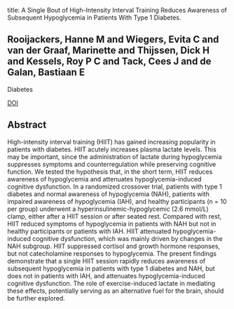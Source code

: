 title: A Single Bout of High-Intensity Interval Training Reduces Awareness of Subsequent Hypoglycemia in Patients With Type 1 Diabetes.

## Rooijackers, Hanne M and Wiegers, Evita C and van der Graaf, Marinette and Thijssen, Dick H and Kessels, Roy P C and Tack, Cees J and de Galan, Bastiaan E
Diabetes

<a href="https://doi.org/10.2337/db16-1535">DOI</a>

## Abstract
High-intensity interval training (HIIT) has gained increasing popularity in patients with diabetes. HIIT acutely increases plasma lactate levels. This may be important, since the administration of lactate during hypoglycemia suppresses symptoms and counterregulation while preserving cognitive function. We tested the hypothesis that, in the short term, HIIT reduces awareness of hypoglycemia and attenuates hypoglycemia-induced cognitive dysfunction. In a randomized crossover trial, patients with type 1 diabetes and normal awareness of hypoglycemia (NAH), patients with impaired awareness of hypoglycemia (IAH), and healthy participants (n = 10 per group) underwent a hyperinsulinemic-hypoglycemic (2.6 mmol/L) clamp, either after a HIIT session or after seated rest. Compared with rest, HIIT reduced symptoms of hypoglycemia in patients with NAH but not in healthy participants or patients with IAH. HIIT attenuated hypoglycemia-induced cognitive dysfunction, which was mainly driven by changes in the NAH subgroup. HIIT suppressed cortisol and growth hormone responses, but not catecholamine responses to hypoglycemia. The present findings demonstrate that a single HIIT session rapidly reduces awareness of subsequent hypoglycemia in patients with type 1 diabetes and NAH, but does not in patients with IAH, and attenuates hypoglycemia-induced cognitive dysfunction. The role of exercise-induced lactate in mediating these effects, potentially serving as an alternative fuel for the brain, should be further explored.

